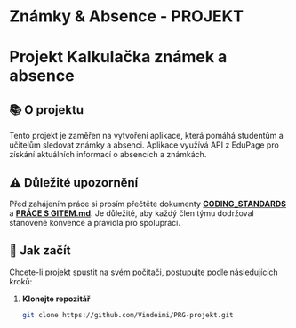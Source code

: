 # Známky & Absence - PROJEKT

# Projekt Kalkulačka známek a absence

## 📚 O projektu
Tento projekt je zaměřen na vytvoření aplikace, která pomáhá studentům a učitelům sledovat známky a absenci. Aplikace využívá API z EduPage pro získání aktuálních informací o absencích a známkách.

## ⚠️ Důležité upozornění
Před zahájením práce si prosím přečtěte dokumenty **[CODING_STANDARDS](CODING_STANDARDS.md)** a **[PRÁCE S GITEM.md](PRACE_S_GITEM.md)**. Je důležité, aby každý člen týmu dodržoval stanovené konvence a pravidla pro spolupráci.

## 🚀 Jak začít
Chcete-li projekt spustit na svém počítači, postupujte podle následujících kroků:

1. **Klonejte repozitář**
   ```bash
   git clone https://github.com/Vindeimi/PRG-projekt.git
